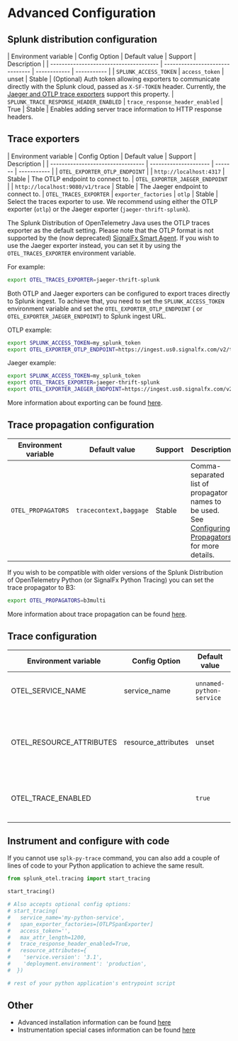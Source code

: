 # Advanced Configuration

## Splunk distribution configuration

| Environment variable                   | Config Option                   | Default value | Support     | Description                                                                                                                                                                                                      |
| -------------------------------------- | ------------------------------- | ------------  | ----------- |
| `SPLUNK_ACCESS_TOKEN`                  | `access_token`                  | unset         | Stable      | (Optional) Auth token allowing exporters to communicate directly with the Splunk cloud, passed as `X-SF-TOKEN` header. Currently, the [Jaeger and OTLP trace exporters](#trace-exporters) support this property.
| `SPLUNK_TRACE_RESPONSE_HEADER_ENABLED` | `trace_response_header_enabled` | True          | Stable      | Enables adding server trace information to HTTP response headers.

## Trace exporters

| Environment variable              | Config Option         | Default value                    | Support     | Description                                                                                                                              |
| --------------------------------- | --------------------- | -------                          | ----------- |
| `OTEL_EXPORTER_OTLP_ENDPOINT`     |                       | `http://localhost:4317`          | Stable      | The OTLP endpoint to connect to.
| `OTEL_EXPORTER_JAEGER_ENDPOINT`   |                       | `http://localhost:9080/v1/trace` | Stable      | The Jaeger endpoint to connect to.
| `OTEL_TRACES_EXPORTER`            | `exporter_factories`  | `otlp`                           | Stable      | Select the traces exporter to use. We recommend using either the OTLP exporter (`otlp`) or the Jaeger exporter (`jaeger-thrift-splunk`).

The Splunk Distribution of OpenTelemetry Java uses the OTLP traces exporter as the default setting. Please note that the
OTLP format is not supported by the (now deprecated) [SignalFx Smart Agent](https://github.com/signalfx/signalfx-agent).
If you wish to use the Jaeger exporter instead, you can set it by using the `OTEL_TRACES_EXPORTER` environment variable.

For example:

```bash
export OTEL_TRACES_EXPORTER=jaeger-thrift-splunk
```

Both OTLP and Jaeger exporters can be configured to export traces directly to Splunk ingest. To achieve that, you need
to set the `SPLUNK_ACCESS_TOKEN` environment variable and set the `OTEL_EXPORTER_OTLP_ENDPOINT` (
or `OTEL_EXPORTER_JAEGER_ENDPOINT`) to Splunk ingest URL.

OTLP example:

```bash
export SPLUNK_ACCESS_TOKEN=my_splunk_token
export OTEL_EXPORTER_OTLP_ENDPOINT=https://ingest.us0.signalfx.com/v2/trace
```

Jaeger example:

```bash
export SPLUNK_ACCESS_TOKEN=my_splunk_token
export OTEL_TRACES_EXPORTER=jaeger-thrift-splunk
export OTEL_EXPORTER_JAEGER_ENDPOINT=https://ingest.us0.signalfx.com/v2/trace
```

More information about exporting can be found [here](exporting-data.md).

## Trace propagation configuration

| Environment variable | Default value          | Support | Description                                                                                                                    |
| -------------------- | ---------------------- | ------- | -----------                                                                                                                    |
| `OTEL_PROPAGATORS`   | `tracecontext,baggage` | Stable  | Comma-separated list of propagator names to be used. See [Configuring Propagators](#configuring-propagators) for more details.

If you wish to be compatible with older versions of the Splunk Distribution of OpenTelemetry Python (or SignalFx
Python Tracing) you can set the trace propagator to B3:

```bash
export OTEL_PROPAGATORS=b3multi
```

More information about trace propagation can be found [here](configuring-propagators.md).

## Trace configuration

| Environment variable      | Config Option         | Default value             | Notes                                                                                                                                                                                                         |
| ------------------------- | --------------------- | ------------------------- | ----------------------------------------------------------------------                                                                                                                                        |
| OTEL_SERVICE_NAME         | service_name          | `unnamed-python-service`  | The service name of this Python application.                                                                                                                                                                  |
| OTEL_RESOURCE_ATTRIBUTES  | resource_attributes   | unset                     | Comma-separated list of resource attributes added to every reported span. <details><summary>Example</summary>`service.name=my-python-service,service.version=3.1,deployment.environment=production`</details>
| OTEL_TRACE_ENABLED        |                       | `true`                    | Globally enables tracer creation and auto-instrumentation.                                                                                                                                                    |
## Instrument and configure with code

If you cannot use `splk-py-trace` command, you can also add a couple of lines
of code to your Python application to achieve the same result.

```python
from splunk_otel.tracing import start_tracing

start_tracing()

# Also accepts optional config options:
# start_tracing(
#   service_name='my-python-service',
#   span_exporter_factories=[OTLPSpanExporter]
#   access_token='',
#   max_attr_length=1200,
#   trace_response_header_enabled=True,
#   resource_attributes={
#    'service.version': '3.1',
#    'deployment.environment': 'production',
#  })

# rest of your python application's entrypoint script
```

## Other

- Advanced installation information can be found [here](advanced-install.md)
- Instrumentation special cases information can be found [here](instrumentation-special-cases.md)
